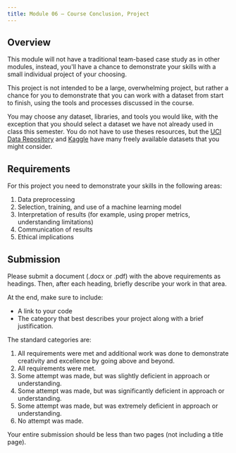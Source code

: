 ```yaml
---
title: Module 06 — Course Conclusion, Project
---
```


## Overview

This module will not have a traditional team-based case study as in other modules, instead, you'll have a chance to demonstrate your skills with a small individual project of your choosing.

This project is not intended to be a large, overwhelming project, but rather a chance for you to demonstrate that you can work with a dataset from start to finish, using the tools and processes discussed in the course.

You may choose any dataset, libraries, and tools you would like, with the exception that you should select a dataset we have not already used in class this semester. You do not have to use theses resources, but the [UCI Data Repository](https://archive.ics.uci.edu/ml/index.php) and [Kaggle](https://www.kaggle.com/) have many freely available datasets that you might consider.

## Requirements
For this project you need to demonstrate your skills in the following areas:

1. Data preprocessing
2. Selection, training, and use of a machine learning model
3. Interpretation of results (for example, using proper metrics, understanding limitations)
4. Communication of results
5. Ethical implications

## Submission
Please submit a document (.docx or .pdf) with the above requirements as headings. Then, after each heading, briefly describe your work in that area.

At the end, make sure to include:

* A link to your code
* The category that best describes your project along with a brief justification.

The standard categories are:

1. All requirements were met and additional work was done to demonstrate creativity and excellence by going above and beyond.
2. All requirements were met.
3. Some attempt was made, but was slightly deficient in approach or understanding.
4. Some attempt was made, but was significantly deficient in approach or understanding.
5. Some attempt was made, but was extremely deficient in approach or understanding.
6. No attempt was made.

Your entire submission should be less than two pages (not including a title page).